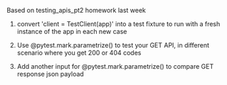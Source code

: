 Based on testing_apis_pt2 homework last week

1) convert 'client = TestClient(app)' into a test fixture to run with a fresh instance of the app in each new case

2) Use @pytest.mark.parametrize() to test your GET API, in different scenario where you get 200 or 404 codes

3) Add another input for @pytest.mark.parametrize() to compare GET response json payload